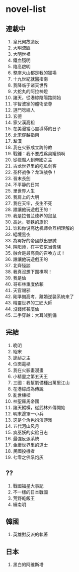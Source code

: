 # novel-list

## 連載中
1. 皇兄何故造反
2. 大明流匪
3. 大明世祖
4. 鐵血殘明
5. 臨高啟明
6. 整座大山都是我的獵場
7. 十九世紀就醫指南
8. 我降临于诸天世界
9. 大蛇丸的阿拉神燈
10. 諸天，從港綜陰陽路開始
11. 宇智波家的體術至尊
12. 道門唸經人
13. 玄德
14. 家父漢高祖
15. 在美漫當心靈導師的日子
16. 北宋穿越指南
17. 犁漢
18. 我在火影成立誇誇教
19.  戰錘：我不要成爲臭罐頭啊
20.  從獵魔人到帝國之主
21.  古龙世界里的吃瓜剑客
22.  圣杯战争？龙珠战争！
23.  晉末長劍
24.  不平静的日常
25.  里世界人生
26.  我肩上的大明
27.  我在天牢，長生不死
28.  誰讓他玩遊戲王的！
29.  我是拉普兰德养的鼠鼠
30.  高达，钢铁的旗帜
31.  谁和你说高达机师会互相理解的
32.  絕境黑夜
33.  為霉好的帝國獻出忠誠
34.  阴阳师，在平安京当贵族
35.  融合是最高貴的召喚方式！
36.  誰讓他玩遊戲王的
37.  北齊怪談
38.  我真沒想下圍棋啊！
39.  我是仙
40.  哥布林重度依賴
41.  天官賜邪
42.  剛準備高考，離婚逆襲系統來了
43.  精靈世界的工匠大師
44.  沒錢修甚麼仙
45.  二手穿越：大耳賊劉備



## 完結
1. 晚明
2. 紹宋
3. 詭祕之主
4. 位面電梯
5. 我在火影畫漫畫
6. 小精靈之第五天王
7. 三國：我幫劉備種出萬里江山
8. 在港綜成為傳說
9. 亂世棟樑
10. 神聖羅馬帝國
11. 諸天縱橫，從武林外傳開始
12. 明末邊軍一小兵
13. 这是个角色扮演游戏
14. 五代河山风月
15. 疯巫妖的实验日志
16. 最強反派系統
17. 金庸世界里的道士
18. 民國投機者
19. 七零之佛系炮灰


## ??
1. 戰國福星大事記
2. 不一樣的日本戰國
3. 荒野乾飯王
4. 續南明

## 韓國
1. 英雄對反派的執著

## 日本
1. 黑白的阿维斯塔
